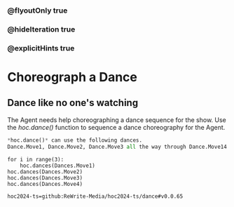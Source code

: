 ### @flyoutOnly true
### @hideIteration true
### @explicitHints true

# Choreograph a Dance

## Dance like no one's watching
The Agent needs help choreographing a dance sequence for the show. Use the *hoc.dance()* function to sequence a dance choreography for the Agent.

```python
*hoc.dance()* can use the following dances.
Dance.Move1, Dance.Move2, Dance.Move3 all the way through Dance.Move14
```

```python-template
for i in range(3):
    hoc.dances(Dances.Move1)
hoc.dances(Dances.Move2)
hoc.dances(Dances.Move3)
hoc.dances(Dances.Move4)
```

```package
hoc2024-ts=github:ReWrite-Media/hoc2024-ts/dance#v0.0.65
```